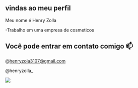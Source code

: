 ##  vindas ao meu perfil

Meu nome é Henry Zolla

-Trabalho em uma empresa de cosmeticos

## Você pode entrar em contato comigo 📫

@henryzola3107@gmail.com

@henryzolla_

![](https://media1.tenor.com/m/3jMZUZyY1QoAAAAC/hihi.gif)
